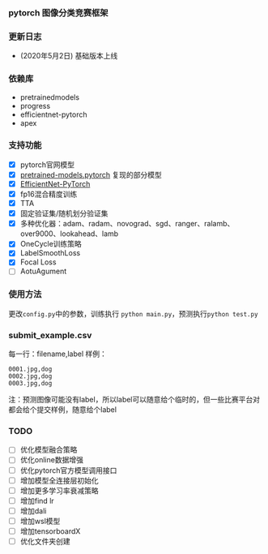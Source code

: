 ### pytorch 图像分类竞赛框架

### 更新日志
- (2020年5月2日) 基础版本上线

### 依赖库
- pretrainedmodels
- progress
- efficientnet-pytorch
- apex

### 支持功能

- [x] pytorch官网模型
- [x] [pretrained-models.pytorch](https://github.com/Cadene/pretrained-models.pytorch) 复现的部分模型
- [x] [EfficientNet-PyTorch](https://github.com/lukemelas/EfficientNet-PyTorch) 
- [x] fp16混合精度训练
- [x] TTA
- [x] 固定验证集/随机划分验证集
- [x] 多种优化器：adam、radam、novograd、sgd、ranger、ralamb、over9000、lookahead、lamb
- [x] OneCycle训练策略
- [x] LabelSmoothLoss
- [x] Focal Loss
- [ ] AotuAgument
  
### 使用方法
更改`config.py`中的参数，训练执行 `python main.py`，预测执行`python test.py`

### submit_example.csv 
每一行：filename,label
样例：
```
0001.jpg,dog
0002.jpg,dog
0003.jpg,dog
```
注：预测图像可能没有label，所以label可以随意给个临时的，但一些比赛平台对都会给个提交样例，随意给个label
### TODO

- [ ] 优化模型融合策略
- [ ] 优化online数据增强
- [ ] 优化pytorch官方模型调用接口
- [ ] 增加模型全连接层初始化
- [ ] 增加更多学习率衰减策略
- [ ] 增加find lr
- [ ] 增加dali
- [ ] 增加wsl模型
- [ ] 增加tensorboardX
- [ ] 优化文件夹创建

